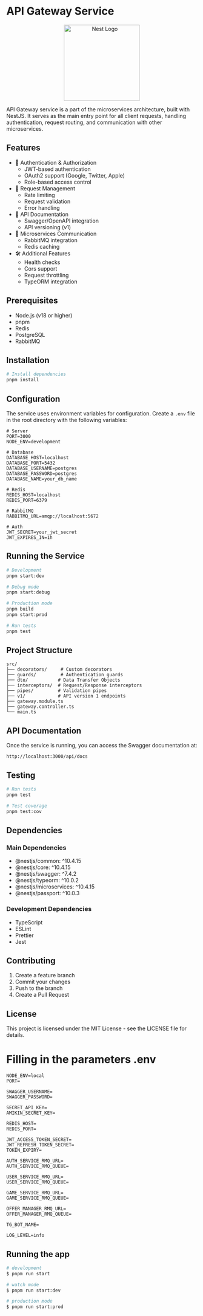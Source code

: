 # API Gateway Service

<p align="center">
  <a href="http://nestjs.com/" target="blank"><img src="https://nestjs.com/img/logo-small.svg" width="200" alt="Nest Logo" /></a>
</p>

API Gateway service is a part of the microservices architecture, built with NestJS. It serves as the main entry point for all client requests, handling authentication, request routing, and communication with other microservices.

## Features

- 🔐 Authentication & Authorization
  - JWT-based authentication
  - OAuth2 support (Google, Twitter, Apple)
  - Role-based access control
- 🚦 Request Management
  - Rate limiting
  - Request validation
  - Error handling
- 📝 API Documentation
  - Swagger/OpenAPI integration
  - API versioning (v1)
- 🔄 Microservices Communication
  - RabbitMQ integration
  - Redis caching
- 🛠 Additional Features
  - Health checks
  - Cors support
  - Request throttling
  - TypeORM integration

## Prerequisites

- Node.js (v18 or higher)
- pnpm
- Redis
- PostgreSQL
- RabbitMQ

## Installation

```bash
# Install dependencies
pnpm install
```

## Configuration

The service uses environment variables for configuration. Create a `.env` file in the root directory with the following variables:

```env
# Server
PORT=3000
NODE_ENV=development

# Database
DATABASE_HOST=localhost
DATABASE_PORT=5432
DATABASE_USERNAME=postgres
DATABASE_PASSWORD=postgres
DATABASE_NAME=your_db_name

# Redis
REDIS_HOST=localhost
REDIS_PORT=6379

# RabbitMQ
RABBITMQ_URL=amqp://localhost:5672

# Auth
JWT_SECRET=your_jwt_secret
JWT_EXPIRES_IN=1h
```

## Running the Service

```bash
# Development
pnpm start:dev

# Debug mode
pnpm start:debug

# Production mode
pnpm build
pnpm start:prod

# Run tests
pnpm test
```

## Project Structure

```
src/
├── decorators/     # Custom decorators
├── guards/         # Authentication guards
├── dto/           # Data Transfer Objects
├── interceptors/  # Request/Response interceptors
├── pipes/         # Validation pipes
├── v1/            # API version 1 endpoints
├── gateway.module.ts
├── gateway.controller.ts
└── main.ts
```

## API Documentation

Once the service is running, you can access the Swagger documentation at:
```
http://localhost:3000/api/docs
```

## Testing

```bash
# Run tests
pnpm test

# Test coverage
pnpm test:cov
```

## Dependencies

### Main Dependencies
- @nestjs/common: ^10.4.15
- @nestjs/core: ^10.4.15
- @nestjs/swagger: ^7.4.2
- @nestjs/typeorm: ^10.0.2
- @nestjs/microservices: ^10.4.15
- @nestjs/passport: ^10.0.3

### Development Dependencies
- TypeScript
- ESLint
- Prettier
- Jest

## Contributing

1. Create a feature branch
2. Commit your changes
3. Push to the branch
4. Create a Pull Request

## License

This project is licensed under the MIT License - see the LICENSE file for details.

# Filling in the parameters .env
```
NODE_ENV=local
PORT=

SWAGGER_USERNAME=
SWAGGER_PASSWORD=

SECRET_API_KEY=
AMIKIN_SECRET_KEY=

REDIS_HOST=
REDIS_PORT=

JWT_ACCESS_TOKEN_SECRET=
JWT_REFRESH_TOKEN_SECRET=
TOKEN_EXPIRY=

AUTH_SERVICE_RMQ_URL=
AUTH_SERVICE_RMQ_QUEUE=

USER_SERVICE_RMQ_URL=
USER_SERVICE_RMQ_QUEUE=

GAME_SERVICE_RMQ_URL=
GAME_SERVICE_RMQ_QUEUE=

OFFER_MANAGER_RMQ_URL=
OFFER_MANAGER_RMQ_QUEUE=

TG_BOT_NAME=

LOG_LEVEL=info

```

## Running the app

```bash
# development
$ pnpm run start

# watch mode
$ pnpm run start:dev

# production mode
$ pnpm run start:prod